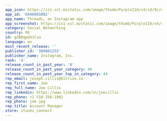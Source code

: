 ```yaml
---
app_icon: https://is1-ssl.mzstatic.com/image/thumb/Purple116/v4/cd/9c/e5/cd9ce5ae-ff10-24e7-329b-324482b85234/Prod-0-0-1x_U007emarketing-0-7-0-85-220.png/1024x1024bb.png
app_id: '6446901002'
app_name: Threads, an Instagram app
app_screenshot: https://is1-ssl.mzstatic.com/image/thumb/Purple116/v4/de/dc/22/dedc2223-c8be-8806-2c3f-73fd79620842/ad4f91af-96e2-4233-83d1-fc03c503afb8_IOS_LARGE_2.png/1242x2688bb.png
category: Social Networking
country: MX
id: g2B8qpd41Csa
language: en
most_recent_release: ''
publisher_id: '389801255'
publisher_name: Instagram, Inc.
rank: '4'
release_count_in_past_year: '0'
release_count_in_past_year_category: 44
release_count_in_past_year_top_in_category: 44
rep_email: joseph.cillis@bitrise.io
rep_first_name: Joe
rep_full_name: Joe Cillis
rep_linkedin: https://www.linkedin.com/in/joecillis
rep_phone: +1 518-258-1902
rep_photo: joe.jpg
rep_title: Account Manager
store: itunes_connect
---
```

